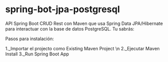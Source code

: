 # spring-bot-jpa-postgresql


API Spring Boot CRUD Rest con Maven que usa Spring Data JPA/Hibernate para interactuar con la base de datos PostgreSQL. Tu sabrás:

Pasos para instalación:

1._Importar el projecto como Existing Maven Project \n
2._Ejecutar Maven Install
3._Run Spring Boot App

